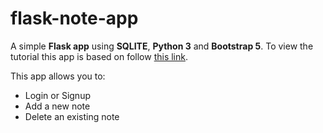 # flask-note-app

A simple **Flask app** using **SQLITE**, **Python 3** and **Bootstrap 5**. To view the tutorial this app is based on follow [this link](https://www.youtube.com/watch?v=dam0GPOAvVI).

This app allows you to:
* Login or Signup
* Add a new note
* Delete an existing note